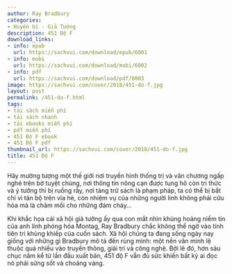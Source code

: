 ```yaml
---
author: Ray Bradbury
categories:
- Huyền bí - Giả Tưởng
description: 451 Độ F
download_links:
- info: epub
  url: https://sachvui.com/download/epub/6001
- info: mobi
  url: https://sachvui.com/download/mobi/6002
- info: pdf
  url: https://sachvui.com/download/pdf/6003
image: https://sachvui.com/cover/2018/451-do-f.jpg
layout: post
permalink: /451-do-f.html
tags:
- tải sách miễn phí
- tải sách nhanh
- tải ebooks miễn phí
- pdf miễn phí
- 451 Độ F ebook
- 451 Độ F pdf
thumbnail_url: https://sachvui.com/cover/2018/451-do-f.jpg
title: 451 Độ F
---
```


 <div class="item-desc text-justify"> <p>Hãy mường tượng một thế giới nơi truyền hình thống trị và văn chương ngấp nghé trên bờ tuyệt chủng, nơi thông tin nông cạn được tung hô còn tri thức và ý tưởng thì bị ruồng rẫy, nơi tàng trữ sách là phạm pháp, ta có thể bị bắt chỉ vì tản bộ trên vỉa hè, còn nhiệm vụ của những người lính không phải cứu hỏa mà là châm mồi cho những đám cháy…</p><p>Khi khắc họa cái xã hội giả tưởng ấy qua con mắt nhìn khủng hoảng niềm tin của anh lính phóng hỏa Montag, Ray Bradbury chắc không thể ngờ vào tính tiên tri khủng khiếp của cuốn sách. Xã hội chúng ta đang sống ngày nay giống với những gì Bradbury mô tả đến rùng mình: một nền văn minh lệ thuộc quá nhiều vào truyền thông, giải trí và công nghệ. Bởi lẽ đó, hơn sáu chục năm kể từ lần đầu xuất bản, 451 độ F vẫn đủ sức khiến bất kỳ ai đọc nó phải sửng sốt và choáng váng.</p> </div>